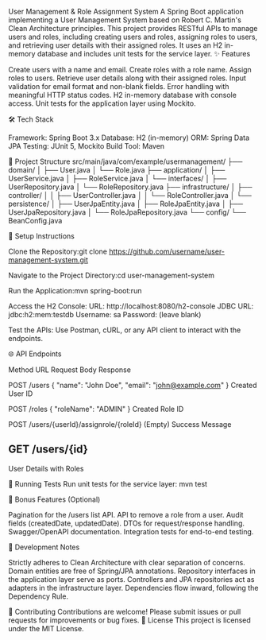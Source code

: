 User Management & Role Assignment System
A Spring Boot application implementing a User Management System based on Robert C. Martin's Clean Architecture principles. This project provides RESTful APIs to manage users and roles, including creating users and roles, assigning roles to users, and retrieving user details with their assigned roles. It uses an H2 in-memory database and includes unit tests for the service layer.
✨ Features

Create users with a name and email.
Create roles with a role name.
Assign roles to users.
Retrieve user details along with their assigned roles.
Input validation for email format and non-blank fields.
Error handling with meaningful HTTP status codes.
H2 in-memory database with console access.
Unit tests for the application layer using Mockito.

🛠️ Tech Stack

Framework: Spring Boot 3.x
Database: H2 (in-memory)
ORM: Spring Data JPA
Testing: JUnit 5, Mockito
Build Tool: Maven

📂 Project Structure
src/main/java/com/example/usermanagement/
├── domain/
│   ├── User.java
│   └── Role.java
├── application/
│   ├── UserService.java
│   ├── RoleService.java
│   └── interfaces/
│       ├── UserRepository.java
│       └── RoleRepository.java
├── infrastructure/
│   ├── controller/
│   │   ├── UserController.java
│   │   └── RoleController.java
│   └── persistence/
│       ├── UserJpaEntity.java
│       ├── RoleJpaEntity.java
│       ├── UserJpaRepository.java
│       └── RoleJpaRepository.java
└── config/
    └── BeanConfig.java

🚀 Setup Instructions

Clone the Repository:git clone https://github.com/username/user-management-system.git


Navigate to the Project Directory:cd user-management-system


Run the Application:mvn spring-boot:run


Access the H2 Console:
URL: http://localhost:8080/h2-console
JDBC URL: jdbc:h2:mem:testdb
Username: sa
Password: (leave blank)


Test the APIs:
Use Postman, cURL, or any API client to interact with the endpoints.



🌐 API Endpoints



Method
URL
Request Body
Response



POST
/users
{ "name": "John Doe", "email": "john@example.com" }
Created User ID


POST
/roles
{ "roleName": "ADMIN" }
Created Role ID


POST
/users/{userId}/assignrole/{roleId}
(Empty)
Success Message


GET
/users/{id}
-
User Details with Roles


🧪 Running Tests
Run unit tests for the service layer:
mvn test

🎯 Bonus Features (Optional)

Pagination for the /users list API.
API to remove a role from a user.
Audit fields (createdDate, updatedDate).
DTOs for request/response handling.
Swagger/OpenAPI documentation.
Integration tests for end-to-end testing.

📝 Development Notes

Strictly adheres to Clean Architecture with clear separation of concerns.
Domain entities are free of Spring/JPA annotations.
Repository interfaces in the application layer serve as ports.
Controllers and JPA repositories act as adapters in the infrastructure layer.
Dependencies flow inward, following the Dependency Rule.

🤝 Contributing
Contributions are welcome! Please submit issues or pull requests for improvements or bug fixes.
📜 License
This project is licensed under the MIT License.
